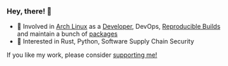 ### Hey, there! :wave:

- 🤖 Involved in [Arch Linux](https://archlinux.org) as a [Developer](https://www.archlinux.org/people/developers/#jelle), DevOps, [Reproducible Builds](https://reproducible.archlinux.org) and maintain a bunch of [packages](https://www.archlinux.org/packages/?sort=&q=&maintainer=jelle&flagged=)
- 🔭 Interested in Rust, Python, Software Supply Chain Security

If you like my work, please consider [supporting me!](https://github.com/sponsors/jelly)
